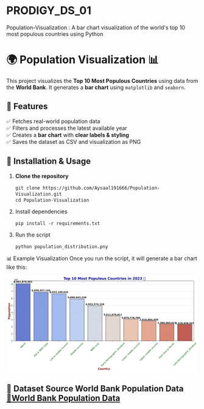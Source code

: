 # PRODIGY_DS_01
Population-Visualization : A bar chart visualization of the world's top 10 most populous countries using Python
# 🌍 Population Visualization 📊

This project visualizes the **Top 10 Most Populous Countries** using data from the **World Bank**. It generates a **bar chart** using `matplotlib` and `seaborn`.

## 📌 Features
✅ Fetches real-world population data  
✅ Filters and processes the latest available year  
✅ Creates a **bar chart** with **clear labels & styling**  
✅ Saves the dataset as CSV and visualization as PNG  

## 🔧 Installation & Usage
1. **Clone the repository**
   ```
   git clone https://github.com/Aysaal191666/Population-Visualization.git
   cd Population-Visualization
2. Install dependencies
   ```
   pip install -r requirements.txt

3.  Run the script
    ```
    python population_distribution.pny

📊 Example Visualization
Once you run the script, it will generate a bar chart like this:

![Population Chart](population_distribution.png)

📁 Dataset Source
World Bank Population Data
[🔗World Bank Population Data](https://data.worldbank.org/indicator/SP.POP.TOTL)
---

